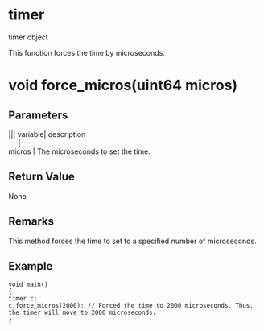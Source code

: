 # timer

timer object

  


This function forces the time by microseconds.

# void force_micros(uint64 micros)

## Parameters

||| variable| description  
---|---  
micros | The microseconds to set the time.  
  
## Return Value

None

## Remarks

This method forces the time to set to a specified number of microseconds.

## Example


```
void main()
{
timer c;
c.force_micros(2000); // Forced the time to 2000 microseconds. Thus, the timer will move to 2000 microseconds.
}

```

